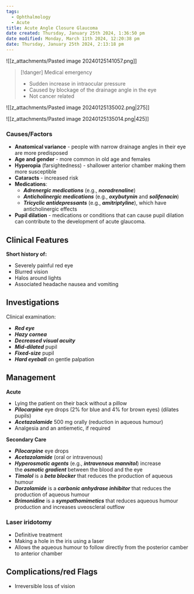 ```yaml
---
tags:
  - Ophthalmology
  - Acute
title: Acute Angle Closure Glaucoma
date created: Thursday, January 25th 2024, 1:36:50 pm
date modified: Monday, March 11th 2024, 12:20:38 pm
date: Thursday, January 25th 2024, 2:13:18 pm
---
```

![[z_attachments/Pasted image 20240125141057.png]]


> [!danger] Medical emergency
> 
> - Sudden increase in intraocular pressure 
> - Caused by blockage of the drainage angle in the eye 
> - Not cancer related

![[z_attachments/Pasted image 20240125135002.png|275]]

![[z_attachments/Pasted image 20240125135014.png|425]]
### Causes/Factors

- **Anatomical variance** - people with narrow drainage angles in their eye are more predisposed 
- **Age and gender** - more common in old age and females
- **Hyperopia** (farsightedness) - shallower anterior chamber making them more susceptible
- **Cataracts** - increased risk 
- **Medications**:
	- **_Adrenergic medications_** (e.g., **_noradrenaline_**)
	- **_Anticholinergic medications_** (e.g., **_oxybutynin_** and **_solifenacin_**)
	- **_Tricyclic antidepressants_** (e.g., **_amitriptyline_**), which have anticholinergic effects
- **Pupil dilation** - medications or conditions that can cause pupil dilation can contribute to the development of acute glaucoma. 

## Clinical Features

**Short history of:**
- Severely painful red eye
- Blurred vision
- Halos around lights
- Associated headache nausea and vomiting 

## Investigations

Clinical examination:
- **_Red eye_**
- **_Hazy cornea_**
- **_Decreased visual acuity_**
- **_Mid-dilated_** pupil
- **_Fixed-size_** pupil
- **_Hard eyeball_** on gentle palpation

## Management

**Acute**
- Lying the patient on their back without a pillow 
- ***Pilocarpine*** eye drops (2% for blue and 4% for brown eyes) (dilates pupils)
- **_Acetazolamide_** 500 mg orally (reduction in aqueous humour) 
- Analgesia and an antiemetic, if required

**Secondary Care**
- **_Pilocarpine_** eye drops
- **_Acetazolamide_** (oral or intravenous)
- **_Hyperosmotic agents_** (e.g., **_intravenous mannitol_**) increase the **_osmotic gradient_** between the blood and the eye
- **_Timolol_** is a **_beta blocker_** that reduces the production of aqueous humour
- **_Dorzolamide_** is a **_carbonic anhydrase inhibitor_** that reduces the production of aqueous humour
- **_Brimonidine_** is a **_sympathomimetics_** that reduces aqueous humour production and increases uveoscleral outflow

### Laser iridotomy

- Definitive treatment 
- Making a hole in the iris using a laser
- Allows the aqueous humour to follow directly from the posterior camber to anterior chamber


## Complications/red Flags

- Irreversible loss of vision 